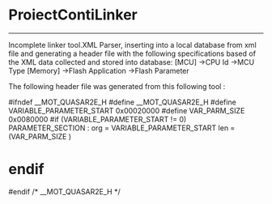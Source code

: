 # ProiectContiLinker
*****
Incomplete linker tool.XML Parser, inserting into a local database from xml file and generating a header file with the following
specifications based of the XML data collected and stored into database:
[MCU]
->CPU Id
->MCU Type
[Memory]
->Flash Application
->Flash Parameter

The following header file was generated from this following tool :

#ifndef __MOT_QUASAR2E_H
#define __MOT_QUASAR2E_H
#define VARIABLE_PARAMETER_START 0x00020000
#define VAR_PARM_SIZE 0x0080000
#if (VARIABLE_PARAMETER_START != 0)
PARAMETER_SECTION : org = VARIABLE_PARAMETER_START   len = (VAR_PARM_SIZE )
#   endif
#endif /* __MOT_QUASAR2E_H */

##
 
